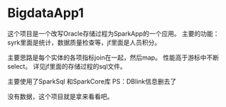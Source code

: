 # BigdataApp1
这个项目是一个改写Oracle存储过程为SparkApp的一个应用。
主要的功能：syrk里面是统计，数据质量检查等，jf里面是人员积分。

主要思路是每个实体的各项指标join在一起，然后map。
性能高于游标中不断select。
详见jf里面的存储过程的sql文件。

主要使用了SparkSql 和SparkCore库
PS：DBlink信息删去了

没有数据，这个项目就是拿来看看吧。
